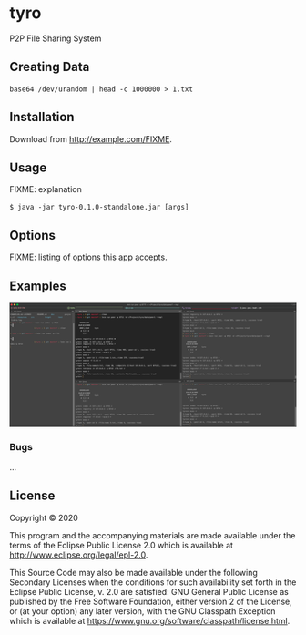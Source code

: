 # tyro

P2P File Sharing System

## Creating Data

```
base64 /dev/urandom | head -c 1000000 > 1.txt
```

## Installation

Download from http://example.com/FIXME.

## Usage

FIXME: explanation

    $ java -jar tyro-0.1.0-standalone.jar [args]

## Options

FIXME: listing of options this app accepts.

## Examples

![4 Peer Repl](https://raw.githubusercontent.com/danjrauch/tyro/master/resources/4peer_repl.png)

### Bugs

...

## License

Copyright © 2020

This program and the accompanying materials are made available under the
terms of the Eclipse Public License 2.0 which is available at
http://www.eclipse.org/legal/epl-2.0.

This Source Code may also be made available under the following Secondary
Licenses when the conditions for such availability set forth in the Eclipse
Public License, v. 2.0 are satisfied: GNU General Public License as published by
the Free Software Foundation, either version 2 of the License, or (at your
option) any later version, with the GNU Classpath Exception which is available
at https://www.gnu.org/software/classpath/license.html.
